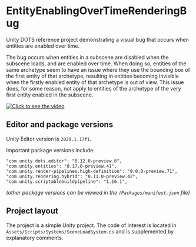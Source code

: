 # EntityEnablingOverTimeRenderingBug
Unity DOTS reference project demonstrating a visual bug that occurs when entities are enabled over time.

The bug occurs when entities in a subscene are disabled when the subscene loads, and are enabled over time.
When doing so, entities of the same archetype seem to have an issue where they use the bounding box of the first entity of that archetype, resulting in entities becoming invisible when the firstly enabled entity of that archetype is out of view. This issue does, for some reason, not apply to entities of the archetype of the very first entity enabled in the subscene.

[![Click to see the video](https://user-images.githubusercontent.com/31402211/112824682-21fcc680-908b-11eb-9258-990cfbb2678e.png)](https://user-images.githubusercontent.com/31402211/112812789-cc6ded00-907d-11eb-8a0c-f9c246ee124e.mp4)


## Editor and package versions
Unity Editor version is `2020.1.17f1`.

Important package versions include:
```
"com.unity.dots.editor": "0.12.0-preview.6",
"com.unity.entities": "0.17.0-preview.41",
"com.unity.render-pipelines.high-definition": "9.0.0-preview.71",
"com.unity.rendering.hybrid": "0.11.0-preview.42",
"com.unity.scriptablebuildpipeline": "1.16.1",
```
*(other package versions can be viewed in the `/Packages/manifest.json` file)*


## Project layout
The project is a simple Unity project.
The code of interest is located in `Assets/Scripts/Systems/SceneLoadSystem.cs` and is supplemented by explanatory comments.
